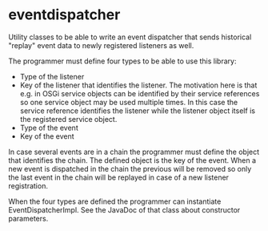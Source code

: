 eventdispatcher
===============

Utility classes to be able to write an event dispatcher that sends
historical "replay" event data to newly registered listeners as well.

The programmer must define four types to be able to use this library:

 - Type of the listener
 - Key of the listener that identifies the listener. The motivation here
   is that e.g. in OSGi service objects can be identified by their service
   references so one service object may be used multiple times. In this
   case the service reference identifies the listener while the listener
   object itself is the registered service object.
 - Type of the event
 - Key of the event

In case several events are in a chain the programmer must define the object
that identifies the chain. The defined object is the key of the event. When
a new event is dispatched in the chain the previous will be removed so only
the last event in the chain will be replayed in case of a new listener
registration.

When the four types are defined the programmer can instantiate
EventDispatcherImpl. See the JavaDoc of that class about constructor
parameters.
